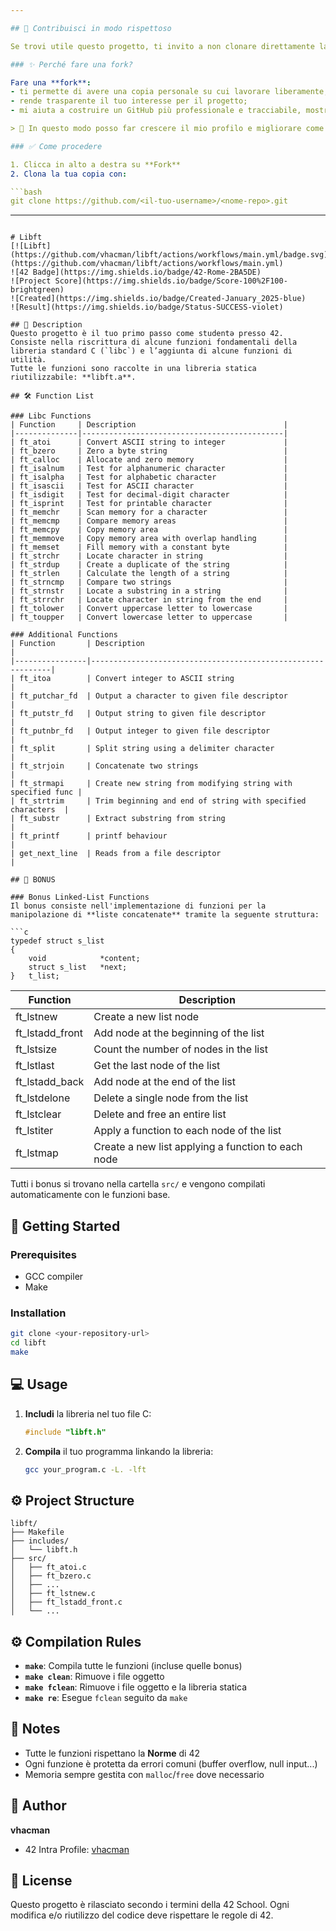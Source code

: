 ```yaml
---

## 🤝 Contribuisci in modo rispettoso

Se trovi utile questo progetto, ti invito a non clonare direttamente la repository.

### ✨ Perché fare una fork?

Fare una **fork**:
- ti permette di avere una copia personale su cui lavorare liberamente;
- rende trasparente il tuo interesse per il progetto;
- mi aiuta a costruire un GitHub più professionale e tracciabile, mostrando quante persone hanno interagito realmente con il mio lavoro.

> 🚀 In questo modo posso far crescere il mio profilo e migliorare come sviluppatrice.

### ✅ Come procedere

1. Clicca in alto a destra su **Fork**
2. Clona la tua copia con:

```bash
git clone https://github.com/<il-tuo-username>/<nome-repo>.git

```
---
```

# Libft
[![Libft](https://github.com/vhacman/libft/actions/workflows/main.yml/badge.svg)](https://github.com/vhacman/libft/actions/workflows/main.yml)
![42 Badge](https://img.shields.io/badge/42-Rome-2BA5DE)
![Project Score](https://img.shields.io/badge/Score-100%2F100-brightgreen)
![Created](https://img.shields.io/badge/Created-January_2025-blue)
![Result](https://img.shields.io/badge/Status-SUCCESS-violet)

## 📝 Description
Questo progetto è il tuo primo passo come studentə presso 42.
Consiste nella riscrittura di alcune funzioni fondamentali della libreria standard C (`libc`) e l’aggiunta di alcune funzioni di utilità.
Tutte le funzioni sono raccolte in una libreria statica riutilizzabile: **libft.a**.

## 🛠️ Function List

### Libc Functions
| Function     | Description                                 |
|--------------|---------------------------------------------|
| ft_atoi      | Convert ASCII string to integer             |
| ft_bzero     | Zero a byte string                          |
| ft_calloc    | Allocate and zero memory                    |
| ft_isalnum   | Test for alphanumeric character             |
| ft_isalpha   | Test for alphabetic character               |
| ft_isascii   | Test for ASCII character                    |
| ft_isdigit   | Test for decimal-digit character            |
| ft_isprint   | Test for printable character                |
| ft_memchr    | Scan memory for a character                 |
| ft_memcmp    | Compare memory areas                        |
| ft_memcpy    | Copy memory area                            |
| ft_memmove   | Copy memory area with overlap handling      |
| ft_memset    | Fill memory with a constant byte            |
| ft_strchr    | Locate character in string                  |
| ft_strdup    | Create a duplicate of the string            |
| ft_strlen    | Calculate the length of a string            |
| ft_strncmp   | Compare two strings                         |
| ft_strnstr   | Locate a substring in a string              |
| ft_strrchr   | Locate character in string from the end     |
| ft_tolower   | Convert uppercase letter to lowercase       |
| ft_toupper   | Convert lowercase letter to uppercase       |

### Additional Functions
| Function       | Description                                                 |
|----------------|-------------------------------------------------------------|
| ft_itoa        | Convert integer to ASCII string                             |
| ft_putchar_fd  | Output a character to given file descriptor                 |
| ft_putstr_fd   | Output string to given file descriptor                      |
| ft_putnbr_fd   | Output integer to given file descriptor                     |
| ft_split       | Split string using a delimiter character                    |
| ft_strjoin     | Concatenate two strings                                     |
| ft_strmapi     | Create new string from modifying string with specified func |
| ft_strtrim     | Trim beginning and end of string with specified characters  |
| ft_substr      | Extract substring from string                               |
| ft_printf      | printf behaviour                                            |
| get_next_line  | Reads from a file descriptor                                |

## 🚀 BONUS

### Bonus Linked-List Functions
Il bonus consiste nell'implementazione di funzioni per la manipolazione di **liste concatenate** tramite la seguente struttura:

```c
typedef struct s_list
{
    void            *content;
    struct s_list   *next;
}   t_list;
```

| Function        | Description                                   |
|-----------------|-----------------------------------------------|
| ft_lstnew       | Create a new list node                        |
| ft_lstadd_front | Add node at the beginning of the list         |
| ft_lstsize      | Count the number of nodes in the list         |
| ft_lstlast      | Get the last node of the list                 |
| ft_lstadd_back  | Add node at the end of the list               |
| ft_lstdelone    | Delete a single node from the list            |
| ft_lstclear     | Delete and free an entire list                |
| ft_lstiter      | Apply a function to each node of the list     |
| ft_lstmap       | Create a new list applying a function to each node |

Tutti i bonus si trovano nella cartella `src/` e vengono compilati automaticamente con le funzioni base.

## 💪 Getting Started

### Prerequisites
- GCC compiler
- Make

### Installation
```bash
git clone <your-repository-url>
cd libft
make
```

## 💻 Usage

1. **Includi** la libreria nel tuo file C:
   ```c
   #include "libft.h"
   ```
2. **Compila** il tuo programma linkando la libreria:
   ```bash
   gcc your_program.c -L. -lft
   ```

## ⚙️ Project Structure
```
libft/
├── Makefile
├── includes/
│   └── libft.h
├── src/
│   ├── ft_atoi.c
│   ├── ft_bzero.c
│   ├── ...
│   ├── ft_lstnew.c
│   ├── ft_lstadd_front.c
│   └── ...
```

## ⚙️ Compilation Rules
- **`make`**: Compila tutte le funzioni (incluse quelle bonus)
- **`make clean`**: Rimuove i file oggetto
- **`make fclean`**: Rimuove i file oggetto e la libreria statica
- **`make re`**: Esegue `fclean` seguito da `make`

## 📌 Notes
- Tutte le funzioni rispettano la **Norme** di 42
- Ogni funzione è protetta da errori comuni (buffer overflow, null input...)
- Memoria sempre gestita con `malloc`/`free` dove necessario

## 👤 Author
**vhacman**
- 42 Intra Profile: [vhacman](https://profile.intra.42.fr/)

## 📝 License
Questo progetto è rilasciato secondo i termini della 42 School.
Ogni modifica e/o riutilizzo del codice deve rispettare le regole di 42.
